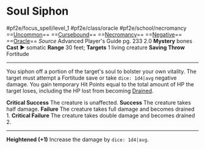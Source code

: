 # Soul Siphon
#pf2e/focus_spell/level_1 #pf2e/class/oracle #pf2e/school/necromancy 
==[Uncommon](rules/traits/uncommon.md)== ==[Cursebound](../../../Traits/Cursebound.md)== ==[Necromancy](rules/traits/necromancy.md)== ==[Negative](rules/traits/negative.md)== ==[Oracle](../../../Traits/Oracle.md)==
*Source* Advanced Player's Guide pg. 233 2.0
**Mystery** bones
**Cast** ► somatic
**Range** 30 feet; **Targets** 1 living creature
**Saving Throw** Fortitude

---
You siphon off a portion of the target's soul to bolster your own vitality. The target must attempt a Fortitude save or take `dice: 1d4|avg` negative damage. You gain temporary Hit Points equal to the total amount of HP the target loses, including the HP lost from becoming [Drained](../../../Conditions/Drained.md).

**Critical Success** The creature is unaffected.
**Success** The creature takes half damage.
**Failure** The creature takes full damage and becomes drained 1.
**Critical Failure** The creature takes double damage and becomes drained 2.

<hr>

**Heightened (+1)** Increase the damage by `dice: 1d4|avg`.